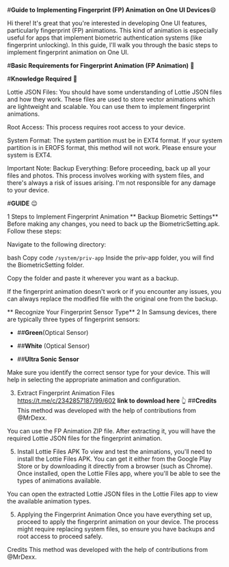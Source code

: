 #**Guide to Implementing Fingerprint (FP) Animation on One UI Devices**:smile:

Hi there! It's great that you're interested in developing One UI features, particularly fingerprint (FP) animations. This kind of animation is especially useful for apps that implement biometric authentication systems (like fingerprint unlocking). In this guide, I'll walk you through the basic steps to implement fingerprint animation on One UI.

#**Basic Requirements for Fingerprint Animation (FP Animation)** 👾

#**Knowledge Required** 🧠

Lottie JSON Files: You should have some understanding of Lottie JSON files and how they work. These files are used to store vector animations which are lightweight and scalable. You can use them to implement fingerprint animations.

Root Access: This process requires root access to your device.

System Format: The system partition must be in EXT4 format. If your system partition is in EROFS format, this method will not work. Please ensure your system is EXT4.

Important Note:
Backup Everything: Before proceeding, back up all your files and photos. This process involves working with system files, and there's always a risk of issues arising. I'm not responsible for any damage to your device.

#**GUIDE** 😉

1 Steps to Implement Fingerprint Animation
** Backup Biometric Settings**
Before making any changes, you need to back up the BiometricSetting.apk. Follow these steps:

Navigate to the following directory:

bash
Copy code
```/system/priv-app```
Inside the priv-app folder, you will find the BiometricSetting folder.

Copy the folder and paste it wherever you want as a backup.

If the fingerprint animation doesn't work or if you encounter any issues, you can always replace the modified file with the original one from the backup.

** Recognize Your Fingerprint Sensor Type** 
2 In Samsung devices, there are typically three types of fingerprint sensors:

- ##**Green**(Optical Sensor)

- ##**White** (Optical Sensor)

- ##**Ultra Sonic Sensor**

Make sure you identify the correct sensor type for your device. This will help in selecting the appropriate animation and configuration.

3. Extract Fingerprint Animation Files  
https://t.me/c/2342857187/99/602
**link to download here** 👆
##**Credits**
This method was developed with the help of contributions from @MrDexx.
   
You can use the FP Animation ZIP file. After extracting it, you will have the required Lottie JSON files for the fingerprint animation.

5. Install Lottie Files APK
To view and test the animations, you'll need to install the Lottie Files APK. You can get it either from the Google Play Store or by downloading it directly from a browser (such as Chrome). Once installed, open the Lottie Files app, where you'll be able to see the types of animations available.

You can open the extracted Lottie JSON files in the Lottie Files app to view the available animation types.

5. Applying the Fingerprint Animation
Once you have everything set up, proceed to apply the fingerprint animation on your device. The process might require replacing system files, so ensure you have backups and root access to proceed safely.

Credits
This method was developed with the help of contributions from @MrDexx.

